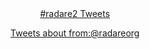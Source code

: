 <!-- TITLE: Twitter Feed -->


<div style="text-align: center;">
<a class="twitter-timeline"  href="https://twitter.com/hashtag/radare2" data-widget-id="948041099557396480">#radare2 Tweets</a>
<script>!function(d,s,id){var js,fjs=d.getElementsByTagName(s)[0],p=/^http:/.test(d.location)?'http':'https';if(!d.getElementById(id)){js=d.createElement(s);js.id=id;js.src=p+"://platform.twitter.com/widgets.js";fjs.parentNode.insertBefore(js,fjs);}}(document,"script","twitter-wjs");</script>

<a class="twitter-timeline" data-dnt="true" href="https://twitter.com/search?q=from%3A%40radareorg" data-widget-id="948046575837868032">Tweets about from:@radareorg</a>
<script>!function(d,s,id){var js,fjs=d.getElementsByTagName(s)[0],p=/^http:/.test(d.location)?'http':'https';if(!d.getElementById(id)){js=d.createElement(s);js.id=id;js.src=p+"://platform.twitter.com/widgets.js";fjs.parentNode.insertBefore(js,fjs);}}(document,"script","twitter-wjs");</script>


</div>